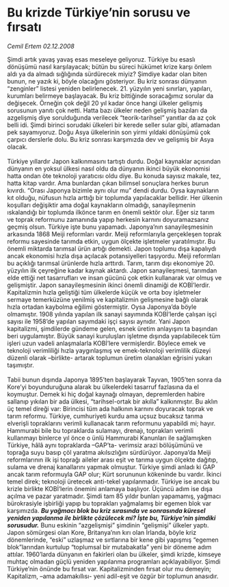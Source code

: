# Bu krizde Türkiye’nin sorusu ve fırsatı

*Cemil Ertem 02.12.2008*

<div class="taraf_structure_2col_1zq">
<div class="margen_n">



 <p>Şimdi artık yavaş yavaş esas meseleye geliyoruz. Türkiye bu esaslı dönüşümü nasıl karşılayacak; bütün bu süreci hükümet krize karşı önlem aldı ya da almadı sığlığında sürdürecek miyiz? Şimdiye kadar olan biten bunun, ne yazık ki, böyle olacağını gösteriyor. Bu kriz sonrası dünyanın “zenginler” listesi yeniden belirlenecek. 21. yüzyılın yeni sınırları, yapıları, kurumları belirmeye başlayacak. Bu kriz bittiğinde soracağımız sorular da değişecek. Örneğin çok değil 20 yıl kadar önce hangi ülkeler gelişmiş sorusunun yanıtı çok netti. Hatta bazı ülkeler neden gelişmiş bazıları da azgelişmiş diye sorulduğunda verilecek “teorik-tarihsel” yanıtlar da az çok belli idi. Şimdi birinci sorudaki ülkeleri bir kerede seller sular gibi, atlamadan pek sayamıyoruz. Doğu Asya ülkelerinin son yirmi yıldaki dönüşümü çok çarpıcı derslerle dolu. Bu kriz sonrası karşımızda dev ve gelişmiş bir Asya olacak. <br/><br/>Türkiye yıllardır Japon kalkınmasını tartıştı durdu. Doğal kaynaklar açısından dünyanın en yoksul ülkesi nasıl oldu da dünyanın ikinci büyük ekonomisi hatta ondan öte teknoloji yaratıcısı oldu diye. Bu konuda sayısız makale, tez, hatta kitap vardır. Ama bunlardan çıkan bilimsel sonuçlara herkes burun kıvırdı. “Orası Japonya bizimle aynı olur mu” dendi durdu. Oysa kaynakların kıt olduğu, nüfusun hızla arttığı bir toplumda yapılacaklar bellidir. Her ülkenin koşulları değişiktir ama doğal kaynakların olmadığı, sanayileşmenin ıskalandığı bir toplumda ilkönce tarım en önemli sektör olur. Eğer siz tarım ve toprak reformunu zamanında yapıp herkesin karnını doyuramazsanız geçmiş olsun. Türkiye işte bunu yapamadı. Japonya’nın sanayileşmesinin arkasında 1868 Meiji reformları vardır. Meiji reformlarıyla gerçekleşen toprak reformu sayesinde tarımda etkin, uygun ölçekte işletmeler yaratılmıştır. Bu önemli miktarda tarımsal ürün artığı demekti. Japon toplumu dışa kapalıydı ancak ekonomisi hızla dışa açılacak potansiyelleri taşıyordu. Meiji reformları bu açıklığı tarımsal ürünlerde hızla arttırdı. Tarım, tarım dışı ekonomiye 20. yüzyılın ilk çeyreğine kadar kaynak aktardı. Japon sanayileşmesi, tarımdan elde ettiği net tasarrufları ve insan gücünü çok etkin kullanarak var olmuş ve gelişmiştir. Japon sanayileşmesinin ikinci önemli dinamiği de KOBİ’lerdir. Kapitalizmin hızla geliştiği tüm ülkelerde küçük ve orta boy işletmeler sermaye temerküzüne yenilmiş ve kapitalizmin gelişmesine bağlı olarak hızla ortadan kaybolma eğilimi göstermiştir. Oysa Japonya’da böyle olmamıştır. 1908 yılında yapılan ilk sanayi sayımında KOBİ’lerde çalışan işçi sayısı ile 1958’de yapılan sayımdaki işçi sayısı aynıdır. Yani Japon kapitalizmi, şimdilerde gündeme gelen, esnek üretim anlayışını ta başından beri uygulamıştır. Büyük sanayi kuruluşları işletme dışında yapılabilecek tüm işleri uzun vadeli anlaşmalarla KOBİ’lere vermişlerdir. Böylece emek ve teknoloji verimliliği hızla yaygınlaşmış ve emek-teknoloji verimlilik düzeyi düzenli olarak –birlikte- artarak toplumun üretim olanakları eğrisini yukarı taşımıştır. <br/><br/>Tabii bunun dışında Japonya 1895’ten başlayarak Tayvan, 1905’ten sonra da Kore’yi boyunduruğuna alarak bu ülkelerdeki tasarruf fazlasına da el koymuştur. Demek ki hiç doğal kaynağı olmayan, depremlerden habire sallanıp yıkılan bir ada ülkesi, “tarihsel-ortak bir akılla” kalkınmıştır. Bu aklın üç temel direği var: Birincisi tüm ada halkının karnını doyuracak toprak ve tarım reformu. Türkiye, cumhuriyeti kurdu ama uçsuz bucaksız tarıma elverişli topraklarını verimli kullanacak tarım reformunu yapabildi mi; hayır. Hammurabi bile bu topraklarda sulamayı, drenajı, toprakları verimli kullanmayı binlerce yıl önce o ünlü Hammurabi Kanunları ile sağlamışken Türkiye, hâlâ aynı topraklarda –GAP’ta- verimsiz arazi bölüşümünü ve toprağa suyu basıp çöl yaratma akılsızlığını sürdürüyor. Japonya’da Meiji reformlarının ilk işi toprağı aileler arası eşit ve tarıma uygun ölçekte dağıtıp, sulama ve drenaj kanallarını yapmak olmuştur. Türkiye şimdi anladı ki GAP ancak tarım reformuyla GAP olur; Kürt sorununun kökeninde bu vardır. İkinci temel direk; teknoloji üretecek anti-tekel yapılanmadır. Türkiye ise ancak bu krizle birlikte KOBİ’lerin önemini anlamaya başlıyor. Üçüncü adım ise dışa açılma ve pazar yaratmadır. Şimdi tam 85 yıldır bunları yapamamış, yağmacı bürokrasiyle işbirliği yapıp bu toprakları yağmalamış bir egemen blok var karşımızda. <b><i>Bu yağmacı blok bu kriz sırasında ve sonrasında küresel yeniden yapılanma ile birlikte çözülecek mi? İşte bu, Türkiye’nin şimdiki sorusudur.</i></b> Bunu eskinin “azgelişmişi” şimdinin “gelişmişi” ülkeler yaptı. Japon sömürgesi olan Kore, Britanya’nın kırı olan İrlanda, böyle kriz dönemlerinde, “eski” uzlaşmaz ve sırtlarına bir kene gibi yapışmış “egemen blok”larından kurtulup “toplumsal bir mutabakatla” yeni bir döneme adım attılar. 1960’larda dünyanın en fakirleri olan bu ülkeler, şimdi krizde, kimseye muhtaç olmadan güçlü yeniden yapılanma programları açıklayabiliyor. Şimdi Türkiye’nin önünde bu fırsat var. Kapitalizminden fırsat olur mu demeyin; Kapitalizm, –ama adamakıllısı- yeni adil-eşit ve özgür bir toplumun anasıdır.</p>

<br/>


<div id="taraf_not">
</div>

</div>


</div>
